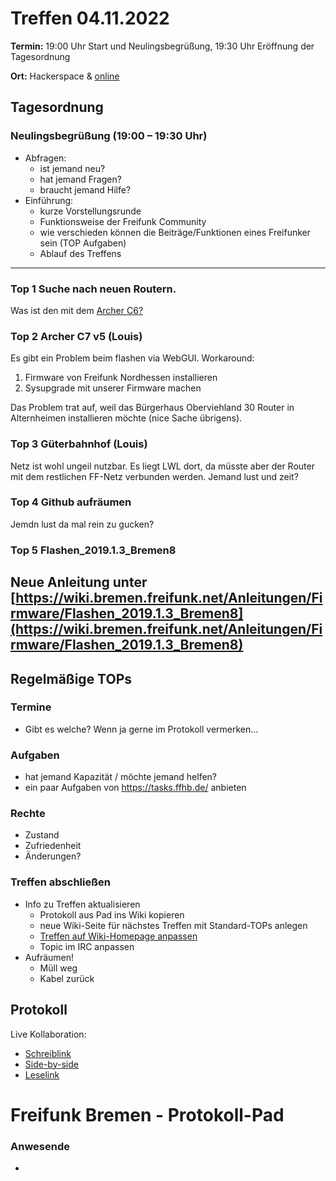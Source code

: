 # Treffen 04.11.2022

**Termin:** 19:00 Uhr Start und Neulingsbegrüßung, 19:30 Uhr Eröffnung der Tagesordnung

**Ort:** Hackerspace & [online](https://bremen.freifunk.net/to/videokonf)


## Tagesordnung
### Neulingsbegrüßung (19:00 – 19:30 Uhr)

- Abfragen:
    - ist jemand neu?
    - hat jemand Fragen?
    - braucht jemand Hilfe?
- Einführung:
    - kurze Vorstellungsrunde
    - Funktionsweise der Freifunk Community
    - wie verschieden können die Beiträge/Funktionen eines Freifunker sein (TOP Aufgaben)
    - Ablauf des Treffens

---
### Top 1 Suche nach neuen Routern.
Was ist den mit dem [Archer C6?](https://www.amazon.de/TP-Link-ARCHER-C6-AC1200-Dual-Band-WLAN-Router/dp/B08GDC3534/ref=sr_1_3?__mk_de_DE=%C3%85M%C3%85%C5%BD%C3%95%C3%91&crid=1M2GQ1VHKK9AL&keywords=archer+c7&qid=1667250538&qu=eyJxc2MiOiIxLjkwIiwicXNhIjoiMC44MiIsInFzcCI6IjAuODMifQ%3D%3D&sprefix=archer+c7%2Caps%2C108&sr=8-3)

### Top 2 Archer C7 v5 (Louis)
Es gibt ein Problem beim flashen via WebGUI.
Workaround:
1. Firmware von Freifunk Nordhessen installieren
2. Sysupgrade mit unserer Firmware machen
 
Das Problem trat auf, weil das Bürgerhaus Oberviehland 30 Router in Alternheimen installieren möchte (nice Sache übrigens).

### Top 3 Güterbahnhof (Louis)
Netz ist wohl ungeil nutzbar.
Es liegt LWL dort, da müsste aber der Router mit dem restlichen FF-Netz verbunden werden.
Jemand lust und zeit?

### Top 4 Github aufräumen
Jemdn lust da mal rein zu gucken?

### Top 5 Flashen_2019.1.3_Bremen8
Neue Anleitung unter [https://wiki.bremen.freifunk.net/Anleitungen/Firmware/Flashen_2019.1.3_Bremen8](https://wiki.bremen.freifunk.net/Anleitungen/Firmware/Flashen_2019.1.3_Bremen8)
---
## Regelmäßige TOPs

### Termine

- Gibt es welche? Wenn ja gerne im Protokoll vermerken...

### Aufgaben

- hat jemand Kapazität / möchte jemand helfen?
- ein paar Aufgaben von https://tasks.ffhb.de/ anbieten

### Rechte

- Zustand
- Zufriedenheit
- Änderungen?

### Treffen abschließen

- Info zu Treffen aktualisieren
  - Protokoll aus Pad ins Wiki kopieren
  - neue Wiki-Seite für nächstes Treffen mit Standard-TOPs anlegen
  - [Treffen auf Wiki-Homepage anpassen](https://wiki.bremen.freifunk.net/Home)
  - Topic im IRC anpassen
- Aufräumen!
  - Müll weg
  - Kabel zurück

## Protokoll

Live Kollaboration:

* [Schreiblink](https://hackmd.io/AwDgnA7ATArKC0BGGBjAzPALAUzSeARgYgGzxQAmEFFwiKBEKAhkA===?edit)
* [Side-by-side](https://hackmd.io/AwDgnA7ATArKC0BGGBjAzPALAUzSeARgYgGzxQAmEFFwiKBEKAhkA===?both)
* [Leselink](https://hackmd.io/AwDgnA7ATArKC0BGGBjAzPALAUzSeARgYgGzxQAmEFFwiKBEKAhkA===?view)

# Freifunk Bremen - Protokoll-Pad

### Anwesende
- 